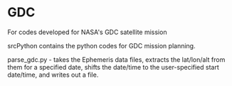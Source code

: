 # GDC
For codes developed for NASA's GDC satellite mission

srcPython contains the python codes for GDC mission planning.

parse_gdc.py - takes the Ephemeris data files, extracts the
lat/lon/alt from them for a specified date, shifts the date/time to
the user-specified start date/time, and writes out a file.

